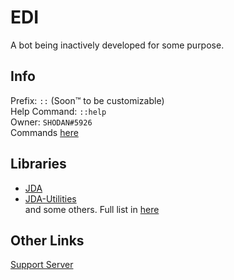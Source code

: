 # EDI
A bot being inactively developed for some purpose.

## Info
Prefix: `::` (Soon™ to be customizable)  
Help Command: `::help`  
Owner: `SHODAN#5926`  
Commands [here](./src/main/java/com/raxixor/edi/commands/)  

## Libraries
* [JDA](https://github.com/DV8FromTheWorld/JDA)
* [JDA-Utilities](https://github.com/jagrosh/JDA-Utilities)  
and some others. Full list in [here](./pom.xml)

## Other Links
[Support Server](https://discord.gg/34JHEru)
